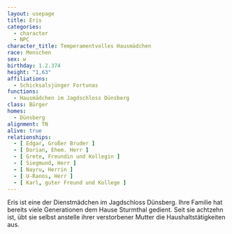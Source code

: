 ```yaml
---
layout: usepage
title: Eris
categories:
  - character
  - NPC
character_title: Temperamentvolles Hausmädchen
race: Menschen
sex: w
birthday: 1.2.374
height: "1,63"
affiliations:
  - Schicksalsjünger Fortunas
functions:
  - Hausmädchen im Jagdschloss Dünsberg
class: Bürger
homes:
  - Dünsberg
alignment: TN
alive: true
relationships:
  - [ Edgar, Großer Bruder ]
  - [ Dorian, Ehem. Herr ]
  - [ Grete, Freundin und Kollegin ]
  - [ Siegmund, Herr ]
  - [ Nayru, Herrin ]
  - [ U-Ranos, Herr ]
  - [ Karl, guter Freund und Kollege ]
---
```


Eris ist eine der Dienstmädchen im Jagdschloss Dünsberg. Ihre Familie hat bereits viele Generationen dem Hause Sturmthal
gedient. Seit sie achtzehn ist, übt sie selbst anstelle ihrer verstorbener Mutter die Haushaltstätigkeiten aus.